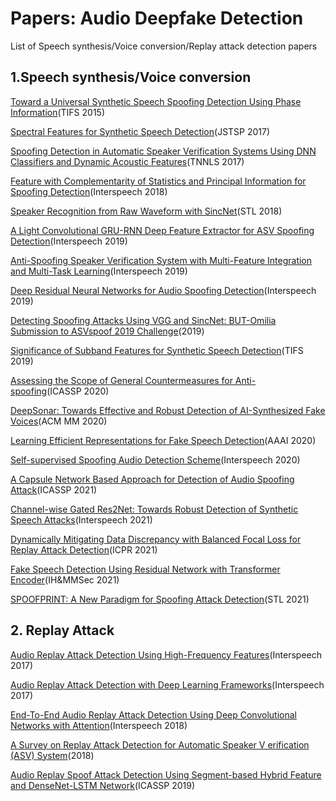 # Papers: Audio Deepfake Detection

 List of Speech synthesis/Voice conversion/Replay attack detection papers

## 1.Speech synthesis/Voice conversion

[Toward a Universal Synthetic Speech Spoofing Detection Using Phase Information](https://ieeexplore.ieee.org/document/7029029)(TIFS 2015)

[Spectral Features for Synthetic Speech Detection](https://ieeexplore.ieee.org/abstract/document/7882691)(JSTSP 2017)

[Spoofing Detection in Automatic Speaker Verification Systems Using DNN Classifiers and Dynamic Acoustic Features](https://ieeexplore.ieee.org/document/8128906)(TNNLS 2017)

[Feature with Complementarity of Statistics and Principal Information for Spoofing Detection](https://oar.a-star.edu.sg/storage/g/gzk7y76wen/feature-with-complementarity-of-statistics-and-principal-information-for-spoofing-detection-interspeech2018.pdf)(Interspeech 2018)

[Speaker Recognition from Raw Waveform with SincNet](https://arxiv.org/abs/1808.00158v3)(STL 2018)

[A Light Convolutional GRU-RNN Deep Feature Extractor for ASV Spoofing Detection](https://www.isca-speech.org/archive/interspeech_2019/gomezalanis19_interspeech.html)(Interspeech 2019)

[Anti-Spoofing Speaker Verification System with Multi-Feature Integration and Multi-Task Learning](https://www.isca-speech.org/archive/pdfs/interspeech_2019/li19c_interspeech.pdf)(Interspeech 2019)

[Deep Residual Neural Networks for Audio Spoofing Detection](https://www.isca-speech.org/archive/interspeech_2019/alzantot19_interspeech.html)(Interspeech 2019)

[Detecting Spoofing Attacks Using VGG and SincNet: BUT-Omilia Submission to ASVspoof 2019 Challenge](https://arxiv.org/abs/1907.12908)(2019)

[Significance of Subband Features for Synthetic Speech Detection](https://ieeexplore.ieee.org/document/8917601)(TIFS 2019)

[Assessing the Scope of General Countermeasures for Anti-spoofing](https://ieeexplore.ieee.org/document/9053086)(ICASSP 2020)

[DeepSonar: Towards Effective and Robust Detection of AI-Synthesized Fake Voices](https://arxiv.org/abs/2005.13770v3)(ACM MM 2020)

[Learning Efficient Representations for Fake Speech Detection](https://ojs.aaai.org/index.php/AAAI/article/view/6044)(AAAI 2020)

[Self-supervised Spoofing Audio Detection Scheme](http://www.interspeech2020.org/uploadfile/pdf/Thu-SS-2-5-3.pdf)(Interspeech 2020)

[A Capsule Network Based Approach for Detection of Audio Spoofing Attack](https://ieeexplore.ieee.org/abstract/document/9414670)(ICASSP 2021)

[Channel-wise Gated Res2Net: Towards Robust Detection of Synthetic Speech Attacks](https://www.isca-speech.org/archive/pdfs/interspeech_2021/li21o_interspeech.pdf)(Interspeech 2021)

[Dynamically Mitigating Data Discrepancy with Balanced Focal Loss for Replay Attack Detection](https://arxiv.org/abs/2006.14563)(ICPR 2021)

[Fake Speech Detection Using Residual Network with Transformer Encoder](https://dl.acm.org/doi/10.1145/3437880.3460408)(IH&MMSec 2021)

[SPOOFPRINT: A New Paradigm for Spoofing Attack Detection](https://www.isca-speech.org/archive/odyssey_2020/chen20_odyssey.html)(STL 2021)

## 2. Replay Attack

[Audio Replay Attack Detection Using High-Frequency Features](https://www.isca-speech.org/archive_v0/Interspeech_2017/abstracts/0776.html)(Interspeech 2017)

[Audio Replay Attack Detection with Deep Learning Frameworks](https://www.isca-speech.org/archive_v0/Interspeech_2017/abstracts/0360.html)(Interspeech 2017)

[End-To-End Audio Replay Attack Detection Using Deep Convolutional Networks with Attention](https://www.isca-speech.org/archive/interspeech_2018/tom18_interspeech.html)(Interspeech 2018)

[A Survey on Replay Attack Detection for Automatic Speaker V erification (ASV) System](https://ieeexplore.ieee.org/document/8659666)(2018)

[Audio Replay Spoof Attack Detection Using Segment-based Hybrid Feature and DenseNet-LSTM Network](https://ieeexplore.ieee.org/abstract/document/8682573)(ICASSP 2019)

